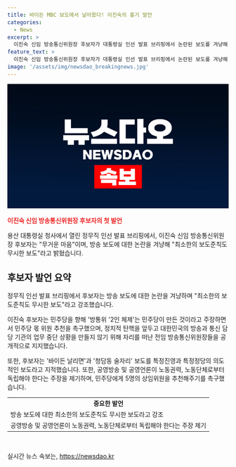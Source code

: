 ```yaml
---
title: 바이든 MBC 보도에서 날아왔다! 이진숙의 흉기 발언
categories:
  - News
excerpt: >
  이진숙 신임 방송통신위원장 후보자가 대통령실 인선 발표 브리핑에서 논란된 보도를 겨냥해 최소한의 보도준칙도 무시한 보도라며 민주당을 향해 2인 체제는 민주당이 만든 것이라고 주장했다. 또한, 공영방송, 공영언론이 노동권력으로부터 독립해야 한다는 주장과 공영방송 이사 선임 문제에 대한 견해를 밝히며 민주당이 비판하는 2인 체제는 민주당이 만든 것이다. 제가 증인이라고 강조했다.
feature_text: >
  이진숙 신임 방송통신위원장 후보자가 대통령실 인선 발표 브리핑에서 논란된 보도를 겨냥해 최소한의 보도준칙도 무시한 보도라며 민주당을 향해 2인 체제는 민주당이 만든 것이라고 주장했다. 또한, 공영방송, 공영언론이 노동권력으로부터 독립해야 한다는 주장과 공영방송 이사 선임 문제에 대한 견해를 밝히며 민주당이 비판하는 2인 체제는 민주당이 만든 것이다. 제가 증인이라고 강조했다.
image: '/assets/img/newsdao_breakingnews.jpg'
---
```


<p><img src="/assets/img/newsdao_breakingnews.jpg" alt="ontimetimes 속보" /></p>

<p><b><span style="color: #ee2323;">이진숙 신임 방송통신위원장 후보자의 첫 발언</span></b></p>

<p>용산 대통령실 청사에서 열린 정무직 인선 발표 브리핑에서, 이진숙 신임 방송통신위원장 후보자는 "무거운 마음"이며, 방송 보도에 대한 논란을 겨냥해 "최소한의 보도준칙도 무시한 보도"라고 밝혔습니다.</p>

<h2 data-ke-size="size26">후보자 발언 요약</b></h2>

<p>정무직 인선 발표 브리핑에서 후보자는 방송 보도에 대한 논란을 겨냥하며 "최소한의 보도준칙도 무시한 보도"라고 강조했습니다.</p>

<p data-ke-size="size16">이진숙 후보자는 민주당을 향해 '방통위 '2인 체제'는 민주당이 만든 것이라고 주장하면서 민주당 몫 위원 추천을 촉구했으며, 정치적 탄핵을 앞두고 대한민국의 방송과 통신 담당 기관의 업무 중단 상황을 만들지 않기 위해 자리를 떠난 전임 방송통신위원장들을 공개적으로 지지했습니다.</p>

<p data-ke-size="size16">또한, 후보자는 '바이든 날리면'과 '청담동 술자리' 보도를 특정진영과 특정정당의 의도적인 보도라고 지적했습니다. 또한, 공영방송 및 공영언론이 노동권력, 노동단체로부터 독립해야 한다는 주장을 제기하며, 민주당에게 5명의 상임위원을 추천해주기를 촉구했습니다.</p>

<table>
    <tr>
        <td style="text-align: center; height: 17px;"><b>중요한 발언</b></td>
    </tr>
    <tr>
        <td>방송 보도에 대한 최소한의 보도준칙도 무시한 보도라고 강조</td>
    </tr>
    <tr>
        <td>공영방송 및 공영언론이 노동권력, 노동단체로부터 독립해야 한다는 주장 제기</td>
    </tr>
</table>

<p data-ke-size="size16">&nbsp;</p>
실시간 뉴스 속보는, <a href="https://newsdao.kr" rel="dofollow">https://newsdao.kr</a>


